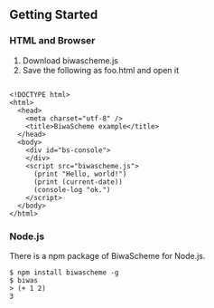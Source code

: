 ## Getting Started

### HTML and Browser

1. Download biwascheme.js
2. Save the following as foo.html and open it

```

<!DOCTYPE html> 
<html> 
  <head> 
    <meta charset="utf-8" /> 
    <title>BiwaScheme example</title>
  </head>
  <body>
    <div id="bs-console">
    </div>
    <script src="biwascheme.js">
      (print "Hello, world!")
      (print (current-date))
      (console-log "ok.")
    </script>
  </body>
</html>
```

### Node.js

<a name="nodejs" />

There is a npm package of BiwaScheme for Node.js.

```
$ npm install biwascheme -g
$ biwas
> (+ 1 2)
3
```

